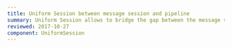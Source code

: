 ```yaml
---
title: Uniform Session between message session and pipeline
summary: Uniform Session allows to bridge the gap between the message session and the pipeline context and enables dependency injection.
reviewed: 2017-10-27
component: UniformSession
---
```


